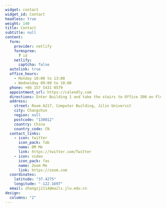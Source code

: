 ```yaml
---
widget: contact
widget_id: Contact
headless: true
weight: 140
title: Contact
subtitle: null
content:
  form:
    provider: netlify
    formspree:
      ? id
    netlify:
      captcha: false
  autolink: true
  office_hours:
    - Monday 10:00 to 13:00
    - Wednesday 09:00 to 10:00
  phone: +86 157 5431 0579
  appointment_url: https://calendly.com
  directions: Enter Building 1 and take the stairs to Office 200 on Floor 2
  address:
    street: Room A217, Computer Building, Jilin Universit
    city: Changchun
    region: null
    postcode: "130012"
    country: China
    country_code: CN
  contact_links:
    - icon: twitter
      icon_pack: fab
      name: DM Me
      link: https://twitter.com/Twitter
    - icon: video
      icon_pack: fas
      name: Zoom Me
      link: https://zoom.com
  coordinates:
    latitude: "37.4275"
    longitude: "-122.1697"
  email: zhangzj2114@mails.jlu.edu.cn
design:
  columns: "2"
---
```


